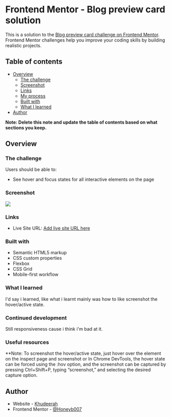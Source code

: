 # Frontend Mentor - Blog preview card solution

This is a solution to the [Blog preview card challenge on Frontend Mentor](https://www.frontendmentor.io/challenges/blog-preview-card-ckPaj01IcS). Frontend Mentor challenges help you improve your coding skills by building realistic projects. 

## Table of contents

- [Overview](#overview)
  - [The challenge](#blog-preview-card)
  - [Screenshot](assets/images/illustration-article.svg" )
  - [Links](#links)
  - [My process](#my-process)
  - [Built with](#built-with)
  - [What I learned](#what-i-learned)
- [Author](#author)

**Note: Delete this note and update the table of contents based on what sections you keep.**

## Overview

### The challenge

Users should be able to:

- See hover and focus states for all interactive elements on the page

### Screenshot

![](./previeew.png)


### Links

- Live Site URL: [Add live site URL here](https://honeyb007.github.io/Blog-preview/)


### Built with

- Semantic HTML5 markup
- CSS custom properties
- Flexbox
- CSS Grid
- Mobile-first workflow


### What I learned

I'd say i learned, like what i learnt mainly was how to like screenshot the hover/active state.

### Continued development

Still responsiveness cause i think i'm bad at it.

### Useful resources

**Note: To screenshot the hover/active state, just hover over the element on the inspect page and screenshot or In Chrome DevTools, the hover state can be forced using the :hov option, and the screenshot can be captured by pressing Ctrl+Shift+P, typing “screenshot,” and selecting the desired capture option.
## Author

- Website - [Khudeerah](https://www.your-site.com)
- Frontend Mentor - [@Honeyb007](https://www.frontendmentor.io/profile/Honeyboo7)


